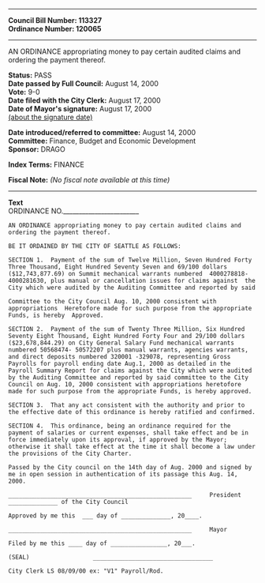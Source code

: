 * * * * *  
  
**Council Bill Number: [](#h0)[](#h2)113327**   
**Ordinance Number: 120065**  
  
* * * * *  
  
AN ORDINANCE appropriating money to pay certain audited claims and ordering the payment thereof.  
  
**Status:** PASS   
**Date passed by Full Council:** August 14, 2000   
**Vote:** 9-0   
**Date filed with the City Clerk:** August 17, 2000   
**Date of Mayor's signature:** August 17, 2000   
[(about the signature date)](/~public/approvaldate.htm)   
  
  
**Date introduced/referred to committee:** August 14, 2000   
**Committee:** Finance, Budget and Economic Development   
**Sponsor:** DRAGO   
  
**Index Terms:** FINANCE  
  
**Fiscal Note:** *(No fiscal note available at this time)*  
  
* * * * *  
  
**Text**  
    ORDINANCE  NO.________________________  
  
    AN ORDINANCE appropriating money to pay certain audited claims and  
    ordering the payment thereof.  
  
    BE IT ORDAINED BY THE CITY OF SEATTLE AS FOLLOWS:  
  
    SECTION 1.  Payment of the sum of Twelve Million, Seven Hundred Forty  
    Three Thousand, Eight Hundred Seventy Seven and 69/100 dollars  
    ($12,743,877.69) on Summit mechanical warrants numbered  4000278818-  
    4000281630, plus manual or cancellation issues for claims against  the  
    City which were audited by the Auditing Committee and reported by said  
  
    Committee to the City Council Aug. 10, 2000 consistent with  
    appropriations  Heretofore made for such purpose from the appropriate  
    Funds, is hereby  Approved.  
  
    SECTION 2.  Payment of the sum of Twenty Three Million, Six Hundred  
    Seventy Eight Thousand, Eight Hundred Forty Four and 29/100 dollars  
    ($23,678,844.29) on City General Salary Fund mechanical warrants  
    numbered 50568474- 50572207 plus manual warrants, agencies warrants,  
    and direct deposits numbered 320001 -329078, representing Gross  
    Payrolls for payroll ending date Aug.1, 2000 as detailed in the  
    Payroll Summary Report for claims against the City which were audited  
    by the Auditing Committee and reported by said committee to the City  
    Council on Aug. 10, 2000 consistent with appropriations heretofore  
    made for such purpose from the appropriate Funds, is hereby approved.  
  
    SECTION 3.  That any act consistent with the authority and prior to  
    the effective date of this ordinance is hereby ratified and confirmed.  
  
    SECTION 4.  This ordinance, being an ordinance required for the  
    payment of salaries or current expenses, shall take effect and be in  
    force immediately upon its approval, if approved by the Mayor;  
    otherwise it shall take effect at the time it shall become a law under  
    the provisions of the City Charter.  
  
    Passed by the City council on the 14th day of Aug. 2000 and signed by  
    me in open session in authentication of its passage this Aug. 14,  
    2000.  
  
    ____________________________________________________     President  
    ______________ of the City Council  
  
    Approved by me this  ___ day of ______________, 20____.  
  
    ____________________________________________________     Mayor  
  
    Filed by me this ____ day of ________________, 20___.  
  
    (SEAL)                  __________________________________  
  
    City Clerk LS 08/09/00 ex: "V1" Payroll/Rod.  
